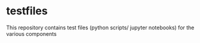 # testfiles

This repository contains test files (python scripts/ jupyter notebooks) for the various components 
